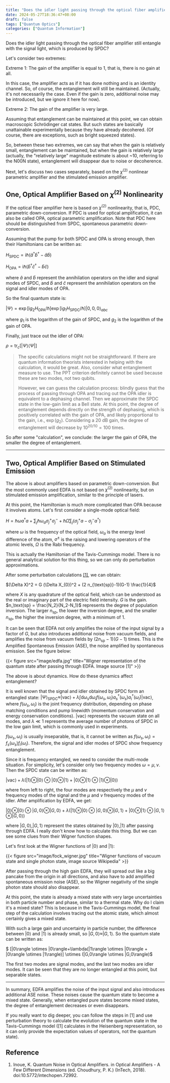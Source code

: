 ```yaml
---
title: "Does the idler light passing through the optical fiber amplifier still entangle with the signal light?"
date: 2024-05-27T18:36:47+08:00
draft: false
tags: ["Quantum Optics"]
categories: ["Quantum Information"]
---
```


Does the idler light passing through the optical fiber amplifier still entangle with the signal light, which is produced by SPDC?

Let's consider two extremes:

Extreme 1: The gain of the amplifier is equal to 1, that is, there is no gain at all.

In this case, the amplifier acts as if it has done nothing and is an identity channel. So, of course, the entanglement will still be maintained. (Actually, it's not necessarily the case. Even if the gain is zero, additional noise may be introduced, but we ignore it here for now).

Extreme 2: The gain of the amplifier is very large.

Assuming that entanglement can be maintained at this point, we can obtain macroscopic Schrödinger cat states. But such states are basically unattainable experimentally because they have already decohered. (Of course, there are exceptions, such as bright squeezed states).

So, between these two extremes, we can say that when the gain is relatively small, entanglement can be maintained, but when the gain is relatively large (actually, the "relatively large" magnitude estimate is about ~10, referring to the N00N state), entanglement will disappear due to noise or decoherence.

Next, let's discuss two cases separately, based on the $\chi^{(2)}$ nonlinear parametric amplifier and the stimulated emission amplifier.

## One, Optical Amplifier Based on $\chi^{(2)}$ Nonlinearity
If the optical fiber amplifier here is based on $\chi^{(2)}$ nonlinearity, that is, PDC, parametric down-conversion. If PDC is used for optical amplification, it can also be called OPA, optical parametric amplification. Note that PDC here should be distinguished from SPDC, spontaneous parametric down-conversion.

Assuming that the pump for both SPDC and OPA is strong enough, then their Hamiltonians can be written as:

$H_\text{SPDC}=\mathrm{i}\hbar(\hat{a}^\dag \hat{b}^\dag - \hat{a} \hat{b})$ 

$H_\text{OPA} = \mathrm{i}\hbar(\hat{b}^\dag \hat{c}^\dag -\hat{b}\hat{c})$ 

where $\hat{a}$ and $\hat{b}$ represent the annihilation operators on the idler and signal modes of SPDC, and $\hat{b}$ and $\hat{c}$ represent the annihilation operators on the signal and idler modes of OPA.

So the final quantum state is:

$|\Psi\rangle = \exp[\mathrm{i}g_\text{2}H_\text{OPA} /\hbar]\exp[\mathrm{i}g_\text{1}H_\text{SPDC}/\hbar] |0,0,0\rangle_{abc}$ 

where $g_1$ is the logarithm of the gain of SPDC, and $g_2$ is the logarithm of the gain of OPA.

Finally, just trace out the idler of OPA:

$\rho=\operatorname{tr}_c[|\Psi\rangle\langle\Psi|]$ 

> The specific calculations might not be straightforward. If there are quantum information theorists interested in helping with the calculation, it would be great. Also, consider what entanglement measure to use. The PPT criterion definitely cannot be used because these are two modes, not two qubits.  
>   
> However, we can guess the calculation process: blindly guess that the process of passing through OPA and tracing out the OPA idler is equivalent to a dephasing channel. Then we approximate the SPDC state in the low-gain limit as a Bell state. At this point, the degree of entanglement depends directly on the strength of dephasing, which is positively correlated with the gain of OPA, and likely proportional to the gain, i.e., $\exp(g_2)$. Considering a 20 dB gain, the degree of entanglement will decrease by $10^{20/10} = 100$ times.

So after some "calculation", we conclude: the larger the gain of OPA, the smaller the degree of entanglement.

---

## Two, Optical Amplifier Based on Stimulated Emission
The above is about amplifiers based on parametric down-conversion. But the most commonly used EDFA is not based on $\chi^{(2)}$ nonlinearity, but on stimulated emission amplification, similar to the principle of lasers.

At this point, the Hamiltonian is much more complicated than OPA because it involves atoms. Let's first consider a single-mode optical field:

$H = \hbar\omega a^\dag a + \sum_j \hbar \omega_a \sigma^+_j \sigma^-_j + \hbar \Omega \sum_j (\sigma^+_j a -\sigma_j^- a^\dag)$ 

where $\omega$ is the frequency of the optical field, $\omega_a$ is the energy level difference of the atom, $\sigma^{\pm}$ is the raising and lowering operators of the atomic levels, $\Omega$ is the Rabi frequency.

This is actually the Hamiltonian of the Tavis-Cummings model. There is no general analytical solution for this thing, so we can only do perturbation approximations.

After some perturbation calculations [[1]](#ref\_1), we can obtain:

$(\Delta X)^2 = G (\Delta X_{0})^2 + (2 n_{\text{sp}}-1)(G-1) \frac{1}{4}$ 

where $X$ is any quadrature of the optical field, which can be understood as the real or imaginary part of the electric field intensity. $G$ is the gain. $n_\text{sp} = \frac{N_2}{N_2-N_1}$ represents the degree of population inversion. The larger $n_\text{sp}$, the lower the inversion degree, and the smaller $n_\text{sp}$, the higher the inversion degree, with a minimum of 1.

It can be seen that EDFA not only amplifies the noise of the input signal by a factor of $G$, but also introduces additional noise from vacuum fields, and amplifies the noise from vacuum fields by $(2 n_{\text{sp}}-1)(G-1)$ times. This is the Amplified Spontaneous Emission (ASE), the noise amplified by spontaneous emission. See the figure below:

{{< figure src="image/edfa.jpg" title="Wigner representation of the quantum state after passing through EDFA. Image source [1]" >}}

  
The above is about dynamics. How do these dynamics affect entanglement?

It is well known that the signal and idler obtained by SPDC form an entangled state: $|\Psi\rangle_\text{SPDC} \approx |\text{vac}\rangle + \lambda \int \mathrm{d}\omega_s \mathrm{d}\omega_i f(\omega_s,\omega_i)a^\dag_s(\omega_s) a^\dag_i(\omega_i) |\text{vac}\rangle$, where $f(\omega_s,\omega_i)$ is the joint frequency distribution, depending on phase matching conditions and pump linewidth (momentum conservation and energy conservation conditions). $|\text{vac}\rangle$ represents the vacuum state on all modes, and $\lambda \ll 1$ represents the average number of photons of SPDC in the low gain limit, which is commonly used in experiments.

$f(\omega_s,\omega_i)$ is usually inseparable, that is, it cannot be written as $f(\omega_s,\omega_i) = f_s(\omega_s) f_i(\omega_i)$. Therefore, the signal and idler modes of SPDC show frequency entanglement.

Since it is frequency entangled, we need to consider the multi-mode situation. For simplicity, let's consider only two frequency modes $\omega = \mu,\nu$. Then the SPDC state can be written as:

$|\text{vac}\rangle + \lambda (|1\rangle \otimes |0\rangle \otimes |0\rangle \otimes |1\rangle+ |0\rangle \otimes |1\rangle \otimes |1\rangle \otimes |0\rangle)$

where from left to right, the four modes are respectively the $\mu$ and $\nu$ frequency modes of the signal and the $\mu$ and $\nu$ frequency modes of the idler. After amplification by EDFA, we get:

$|0\rangle \otimes |0\rangle \otimes |G,0\rangle \otimes |G,0\rangle   +\lambda(|1\rangle \otimes |0\rangle \otimes |G,0\rangle \otimes |G,1\rangle+ |0\rangle \otimes |1\rangle \otimes |G,1\rangle \otimes |G,0\rangle)$

where $|G,0\rangle,|G,1\rangle$ represent the states obtained by $|0\rangle ,|1\rangle$ after passing through EDFA. I really don't know how to calculate this thing. But we can see some clues from their Wigner function shapes.

Let's first look at the Wigner functions of $|0\rangle$ and $|1\rangle$:

{{< figure src="image/fock_wigner.jpg" title="Wigner functions of vacuum state and single photon state, image source Wikipedia" >}}

After passing through the high gain EDFA, they will spread out like a big pancake from the origin in all directions, and also have to add amplified spontaneous emission noise (ASE), so the Wigner negativity of the single photon state should also disappear.

At this point, the state is already a mixed state with very large uncertainties in both particle number and phase, similar to a thermal state. Why do I claim it's a mixed state? This is because in the Tavis-Cummings model, the final step of the calculation involves tracing out the atomic state, which almost certainly gives a mixed state.

With such a large gain and uncertainty in particle number, the difference between $|0\rangle$ and $|1\rangle$ is already small, so $|G,0\rangle \approx |G,1\rangle$. So the quantum state can be written as:

$ [|0\rangle \otimes |0\rangle+\lambda(|1\rangle \otimes |0\rangle + |0\rangle \otimes |1\rangle)] \otimes (|G,0\rangle \otimes |G,0\rangle)$

The first two modes are signal modes, and the last two modes are idler modes. It can be seen that they are no longer entangled at this point, but separable states.

---

In summary, EDFA amplifies the noise of the input signal and also introduces additional ASE noise. These noises cause the quantum state to become a mixed state. Generally, when entangled pure states become mixed states, the degree of entanglement decreases or even disappears.

If you really want to dig deeper, you can follow the steps in [1] and use perturbation theory to calculate the evolution of the quantum state in the Tavis-Cummings model ([1] calculates in the Heisenberg representation, so it can only provide the expectation values of operators, not the quantum state).

## Reference
1. Inoue, K. Quantum Noise in Optical Amplifiers. in Optical Amplifiers - A Few Different Dimensions (ed. Choudhury, P. K.) (InTech, 2018). doi:10.5772/intechopen.72992.
